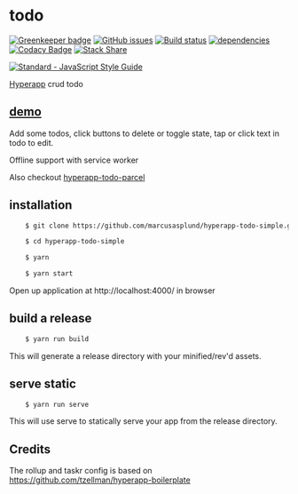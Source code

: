# todo

[![Greenkeeper badge](https://badges.greenkeeper.io/marcusasplund/hyperapp-todo-simple.svg)](https://greenkeeper.io/)
[![GitHub issues](https://img.shields.io/github/issues/marcusasplund/hyperapp-todo-simple.svg)](https://github.com/marcusasplund/hyperapp-todo-simple/issues)
[![Build status](https://travis-ci.org/marcusasplund/hyperapp-todo-simple.svg?branch=master)](https://travis-ci.org/marcusasplund/hyperapp-todo-simple)
[![dependencies](https://david-dm.org/marcusasplund/hyperapp-todo-simple.svg)](https://david-dm.org/marcusasplund/hyperapp-todo-simple)
[![Codacy Badge](https://api.codacy.com/project/badge/Grade/1fb89f04b2a948f6bba5071519f4df0b)](https://www.codacy.com/app/marcusasplund/hyperapp-todo-simple?utm_source=github.com&amp;utm_medium=referral&amp;utm_content=marcusasplund/hyperapp-todo-simple&amp;utm_campaign=Badge_Grade)
[![Stack Share](http://img.shields.io/badge/tech-stack-0690fa.svg?style=flat)](http://stackshare.io/marcusasplund/hyperapp-todo-simple)


[![Standard - JavaScript Style Guide](https://cdn.rawgit.com/feross/standard/master/badge.svg)](https://github.com/feross/standard)

[Hyperapp](https://github.com/hyperapp/hyperapp) crud todo

## [demo](https://pap.as/hyperapp/todo/)

Add some todos, click buttons to delete or toggle state, tap or click text in todo to edit.

Offline support with service worker

Also checkout [hyperapp-todo-parcel](https://github.com/marcusasplund/hyperapp-todo-parcel)

## installation

````bash
    $ git clone https://github.com/marcusasplund/hyperapp-todo-simple.git

    $ cd hyperapp-todo-simple

    $ yarn

    $ yarn start
````

Open up application at http://localhost:4000/ in browser

## build a release

````bash
    $ yarn run build

````
This will generate a release directory with your minified/rev'd assets.


## serve static

````bash
    $ yarn run serve

````

This will use serve to statically serve your app from the release directory.

## Credits

The rollup and taskr config is based on https://github.com/tzellman/hyperapp-boilerplate
